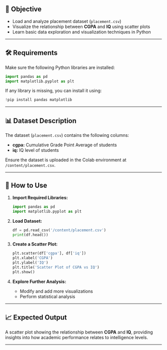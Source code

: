 

## 🚀 **Objective**

- Load and analyze placement dataset (`placement.csv`)  
- Visualize the relationship between **CGPA** and **IQ** using scatter plots  
- Learn basic data exploration and visualization techniques in Python  

---

## 🛠️ **Requirements**

Make sure the following Python libraries are installed:

```python
import pandas as pd
import matplotlib.pyplot as plt
```

If any library is missing, you can install it using:

```python
!pip install pandas matplotlib
```

---

## 📊 **Dataset Description**

The dataset (`placement.csv`) contains the following columns:
- **cgpa:** Cumulative Grade Point Average of students  
- **iq:** IQ level of students  

Ensure the dataset is uploaded in the Colab environment at `/content/placement.csv`.

---

## 📝 **How to Use**

1. **Import Required Libraries:**  
   ```python
   import pandas as pd
   import matplotlib.pyplot as plt
   ```

2. **Load Dataset:**  
   ```python
   df = pd.read_csv('/content/placement.csv')
   print(df.head())
   ```

3. **Create a Scatter Plot:**  
   ```python
   plt.scatter(df['cgpa'], df['iq'])
   plt.xlabel('CGPA')
   plt.ylabel('IQ')
   plt.title('Scatter Plot of CGPA vs IQ')
   plt.show()
   ```

4. **Explore Further Analysis:**  
   - Modify and add more visualizations  
   - Perform statistical analysis  

---

## 📈 **Expected Output**

A scatter plot showing the relationship between **CGPA** and **IQ**, providing insights into how academic performance relates to intelligence levels.

---
